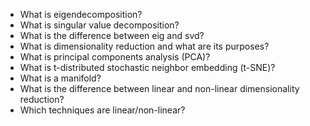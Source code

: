 <ul class="">
<li>What is eigendecomposition?</li>
<li>What is singular value decomposition?</li>
<li>What is the difference between eig and svd?</li>
<li>What is dimensionality reduction and what are its purposes?</li>
<li>What is principal components analysis (PCA)?</li>
<li>What is t-distributed stochastic neighbor embedding (t-SNE)?</li>
<li>What is a manifold?</li>
<li>What is the difference between linear and non-linear dimensionality reduction?</li>
<li>Which techniques are linear/non-linear?</li>
</ul>